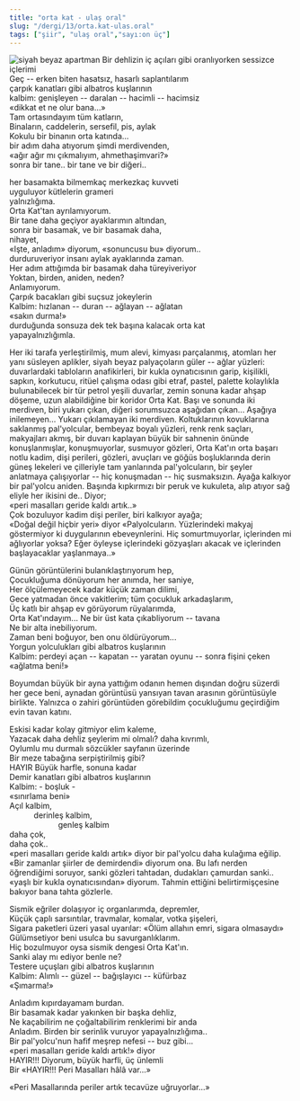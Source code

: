 ```yaml
---
title: "orta kat - ulaş oral"
slug: "/dergi/13/orta.kat-ulas.oral"
tags: ["şiir", "ulaş oral","sayı:on üç"]
---
```

![siyah beyaz apartman](/img/13.09.jpg)
Bir dehlizin iç açıları gibi oranlıyorken sessizce içlerimi\
Geç -- erken biten hasatsız, hasarlı saplantılarım\
çarpık kanatları gibi albatros kuşlarının\
kalbim: genişleyen -- daralan -- hacimli -- hacimsiz\
«dikkat et ne olur bana...»\
Tam ortasındayım tüm katların,\
Binaların, caddelerin, sersefil, pis, aylak\
Kokulu bir binanın orta katında...\
bir adım daha atıyorum şimdi merdivenden,\
«ağır ağır mı çıkmalıyım, ahmethaşimvari?»\
sonra bir tane.. bir tane ve bir diğeri..

her basamakta bilmemkaç merkezkaç kuvveti\
uyguluyor kütlelerin grameri\
yalnızlığıma.\
Orta Kat'tan ayrılamıyorum.\
Bir tane daha geçiyor ayaklarımın altından,\
sonra bir basamak, ve bir basamak daha,\
nihayet,\
«Işte, anladım» diyorum, «sonuncusu bu» diyorum..\
durduruveriyor insanı aylak ayaklarında zaman.\
Her adım attığımda bir basamak daha türeyiveriyor\
Yoktan, birden, aniden, neden?\
Anlamıyorum.\
Çarpık bacakları gibi suçsuz jokeylerin\
Kalbim: hızlanan -- duran -- ağlayan -- ağlatan\
«sakın durma!»\
durduğunda sonsuza dek tek başına kalacak orta kat\
yapayalnızlığımla.

Her iki tarafa yerleştirilmiş, mum alevi, kimyası parçalanmış, atomları
her yanı süsleyen aplikler, siyah beyaz palyaçoların güler -- ağlar
yüzleri: duvarlardaki tabloların anafikirleri, bir kukla oynatıcısının
garip, kişilikli, sapkın, korkutucu, ritüel çalışma odası gibi etraf,
pastel, palette kolaylıkla bulunabilecek bir tür petrol yeşili duvarlar,
zemin sonuna kadar ahşap döşeme, uzun alabildiğine bir koridor Orta Kat.
Başı ve sonunda iki merdiven, biri yukarı çıkan, diğeri sorumsuzca
aşağıdan çıkan... Aşağıya inilemeyen... Yukarı çıkılamayan iki merdiven.
Koltuklarının kovuklarına saklanmış pal'yolcular, bembeyaz boyalı
yüzleri, renk renk saçları, makyajları akmış, bir duvarı kaplayan büyük
bir sahnenin önünde konuşlanmışlar, konuşmuyorlar, susmuyor gözleri,
Orta Kat'ın orta başarı notlu kadim, dişi perileri, gözleri, avuçları ve
göğüs boşluklarında derin güneş lekeleri ve çilleriyle tam yanlarında
pal'yolcuların, bir şeyler anlatmaya çalışıyorlar -- hiç konuşmadan --
hiç susmaksızın. Ayağa kalkıyor bir pal'yolcu aniden. Başında kıpkırmızı
bir peruk ve kukuleta, alıp atıyor sağ eliyle her ikisini de.. Diyor;\
«peri masalları geride kaldı artık..»\
Çok bozuluyor kadim dişi periler, biri kalkıyor ayağa;\
«Doğal değil hiçbir yeri» diyor «Palyolcuların. Yüzlerindeki makyaj
göstermiyor ki duygularının ebeveynlerini. Hiç somurtmuyorlar,
içlerinden mi ağlıyorlar yoksa? Eğer öyleyse içlerindeki gözyaşları
akacak ve içlerinden başlayacaklar yaşlanmaya..»

Günün görüntülerini bulanıklaştırıyorum hep,\
Çocukluğuma dönüyorum her anımda, her saniye,\
Her ölçülemeyecek kadar küçük zaman dilimi,\
Gece yatmadan önce vakitlerim; tüm çocukluk arkadaşlarım,\
Üç katlı bir ahşap ev görüyorum rüyalarımda,\
Orta Kat'ındayım... Ne bir üst kata çıkabliyorum -- tavana\
Ne bir alta inebiliyorum.\
Zaman beni boğuyor, ben onu öldürüyorum...\
Yorgun yolculukları gibi albatros kuşlarının\
Kalbim: perdeyi açan -- kapatan -- yaratan oyunu -- sonra fişini çeken\
«ağlatma beni!»

Boyumdan büyük bir ayna yattığım odanın hemen dışından doğru süzerdi her
gece beni, aynadan görüntüsü yansıyan tavan arasının görüntüsüyle
birlikte. Yalnızca o zahiri görüntüden görebildim çocukluğumu geçirdiğim
evin tavan katını.

Eskisi kadar kolay gitmiyor elim kaleme,\
Yazacak daha dehliz şeylerim mi olmalı? daha kıvrımlı,\
Oylumlu mu durmalı sözcükler sayfanın üzerinde\
Bir meze tabağına serpiştirilmiş gibi?\
HAYIR Büyük harfle, sonuna kadar\
Demir kanatları gibi albatros kuşlarının\
Kalbim: - boşluk -\
«sınırlama beni»\
Açıl kalbim,\
           derinleş kalbim,\
                      genleş kalbim\
daha çok,\
daha çok..\
«peri masalları geride kaldı artık» diyor bir pal'yolcu daha kulağıma
eğilip. «Bir zamanlar şiirler de demirdendi» diyorum ona. Bu lafı nerden
öğrendiğimi soruyor, sanki gözleri tahtadan, dudakları çamurdan sanki..
«yaşlı bir kukla oynatıcısından» diyorum. Tahmin ettiğini
belirtirmişçesine bakıyor bana tahta gözlerle.

Sismik eğriler dolaşıyor iç organlarımda, depremler,\
Küçük çaplı sarsıntılar, travmalar, komalar, votka şişeleri,\
Sigara paketleri üzeri yasal uyarılar: «Ölüm allahın emri, sigara
olmasaydı»\
Gülümsetiyor beni usulca bu savurganlıklarım.\
Hiç bozulmuyor oysa sismik dengesi Orta Kat'ın.\
Sanki alay mı ediyor benle ne?\
Testere uçuşları gibi albatros kuşlarının\
Kalbim: Alımlı -- güzel -- bağışlayıcı -- küfürbaz\
«Şımarma!»

Anladım kıpırdayamam burdan.\
Bir basamak kadar yakınken bir başka dehliz,\
Ne kaçabilirim ne çoğaltabilirim renklerimi bir anda\
Anladım. Birden bir serinlik vuruyor yapayalnızlığıma..\
Bir pal'yolcu'nun hafif meşrep nefesi -- buz gibi...\
«peri masalları geride kaldı artık!» diyor\
HAYIR!!! Diyorum, büyük harfli, üç ünlemli\
Bir «HAYIR!!! Peri Masalları hâlâ var...»

«Peri Masallarında periler artık tecavüze uğruyorlar...»
